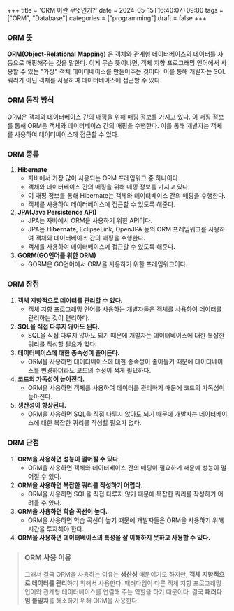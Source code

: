 +++
title = 'ORM 이란 무엇인가?'
date = 2024-05-15T16:40:07+09:00
tags = ["ORM", "Database"]
categories = ["programming"]
draft = false
+++

### ORM 뜻

**ORM(Object-Relational Mapping)** 은 객체와 관계형 데이터베이스의 데이터를 자동으로 매핑해주는 것을 말한다.
이게 무슨 뜻이냐면, 객체 지향 프로그래밍 언어에서 사용할 수 있는 "가상" 객체 데이터베이스를 만들어주는 것이다.
이를 통해 개발자는 SQL 쿼리가 아닌 객체를 사용하여 데이터베이스에 접근할 수 있다.

### ORM 동작 방식

ORM은 객체와 데이터베이스 간의 매핑을 위해 매핑 정보를 가지고 있다.
이 매핑 정보를 통해 ORM은 객체와 데이터베이스 간의 매핑을 수행한다.
이를 통해 개발자는 객체를 사용하여 데이터베이스에 접근할 수 있다.

### ORM 종류

1.  **Hibernate**
    -   자바에서 가장 많이 사용되는 ORM 프레임워크 중 하나이다.
    -   객체와 데이터베이스 간의 매핑을 위해 매핑 정보를 가지고 있다.
    -   이 매핑 정보를 통해 Hibernate는 객체와 데이터베이스 간의 매핑을 수행한다.
    -   객체를 사용하여 데이터베이스에 접근할 수 있도록 해준다.
2.  **JPA(Java Persistence API)**
    -   JPA는 자바에서 ORM을 사용하기 위한 API이다.
    -   JPA는 **Hibernate**, EclipseLink, OpenJPA 등의 ORM 프레임워크를 사용하여 객체와 데이터베이스 간의 매핑을 수행한다.
    -   객체를 사용하여 데이터베이스에 접근할 수 있도록 해준다.
3.  **GORM(GO언어를 위한 ORM)**
    -   GORM은 GO언어에서 ORM을 사용하기 위한 프레임워크이다.

### ORM 장점

1.  **객체 지향적으로 데이터를 관리할 수 있다.**
    -   객체 지향 프로그래밍 언어를 사용하는 개발자들은 객체를 사용하여 데이터를 관리하는 것이 편리하다.
2.  **SQL을 직접 다루지 않아도 된다.**
    -   SQL을 직접 다루지 않아도 되기 때문에 개발자는 데이터베이스에 대한 복잡한 쿼리를 작성할 필요가 없다.
3.  **데이터베이스에 대한 종속성이 줄어든다.**
    -   ORM을 사용하면 데이터베이스에 대한 종속성이 줄어들기 때문에 데이터베이스를 변경하더라도 코드의 수정이 적게 필요하다.
4.  **코드의 가독성이 높아진다.**
    -   ORM을 사용하면 객체를 사용하여 데이터를 관리하기 때문에 코드의 가독성이 높아진다.
5.  **생산성이 향상된다.**
    -   ORM을 사용하면 SQL을 직접 다루지 않아도 되기 때문에 개발자는 데이터베이스에 대한 복잡한 쿼리를 작성할 필요가 없다.

### ORM 단점

1.  **ORM을 사용하면 성능이 떨어질 수 있다.**
    -   ORM을 사용하면 객체와 데이터베이스 간의 매핑이 필요하기 때문에 성능이 떨어질 수 있다.
2.  **ORM을 사용하면 복잡한 쿼리를 작성하기 어렵다.**
    -   ORM을 사용하면 SQL을 직접 다루지 않기 때문에 복잡한 쿼리를 작성하기 어려울 수 있다.
3.  **ORM을 사용하면 학습 곡선이 높다.**
    -   ORM을 사용하면 학습 곡선이 높기 때문에 개발자들은 ORM을 사용하기 위해 시간을 투자해야 한다.
4.  **ORM을 사용하면 데이터베이스의 특성을 잘 이해하지 못하고 사용할 수 있다.**

> ### ORM 사용 이유
>
> 그래서 결국 ORM을 사용하는 이유는 **생산성** 때문이기도 하지만, **객체 지향적으로 데이터를 관리**하기 위해서 사용한다.
> 패러다임이 다른 객체 지향 프로그래밍 언어와 관계형 데이터베이스를 연결해 주는 역할을 하기 때문이다.
> 결국 **패러다임 불일치**를 해소하기 위해 ORM을 사용한다.

